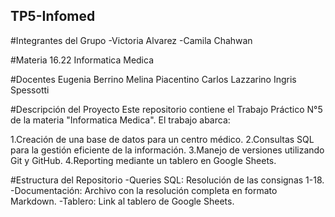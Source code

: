 ## TP5-Infomed

#Integrantes del Grupo
-Victoria Alvarez
-Camila Chahwan

#Materia
16.22 Informatica Medica

#Docentes
Eugenia Berrino
Melina Piacentino
Carlos Lazzarino
Ingris Spessotti

#Descripción del Proyecto
Este repositorio contiene el Trabajo Práctico N°5 de la materia "Informatica Medica". El trabajo abarca:

1.Creación de una base de datos para un centro médico.
2.Consultas SQL para la gestión eficiente de la información.
3.Manejo de versiones utilizando Git y GitHub.
4.Reporting mediante un tablero en Google Sheets.

#Estructura del Repositorio
-Queries SQL: Resolución de las consignas 1-18.
-Documentación: Archivo con la resolución completa en formato Markdown.
-Tablero: Link al tablero de Google Sheets.
